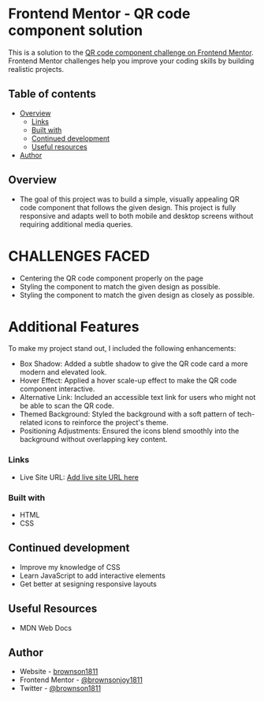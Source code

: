 # Frontend Mentor - QR code component solution

This is a solution to the [QR code component challenge on Frontend Mentor](https://www.frontendmentor.io/challenges/qr-code-component-iux_sIO_H). Frontend Mentor challenges help you improve your coding skills by building realistic projects. 

## Table of contents

- [Overview](#overview)
  - [Links](#links)
  - [Built with](#built-with)
  - [Continued development](#continued-development)
  - [Useful resources](#useful-resources)
- [Author](#author)



## Overview
- The goal of this project was to build a simple, visually appealing QR code component that follows the given design.
This project is fully responsive and adapts well to both mobile and desktop screens without requiring additional media queries.
# CHALLENGES FACED
* Centering the QR code component properly on the page
* Styling the component to match the given design as possible.
* Styling the component to match the given design as closely as possible.
# Additional Features
To make my project stand out, I included the following enhancements:

- Box Shadow: Added a subtle shadow to give the QR code card a more  modern and elevated look.
- Hover Effect: Applied a hover scale-up effect to make the QR code component interactive.
- Alternative Link: Included an accessible text link for users who might not be able to scan the QR code.
- Themed Background: Styled the background with a soft pattern of tech-related icons to reinforce the project's theme.
- Positioning Adjustments: Ensured the icons blend smoothly into the background without overlapping key content.


### Links
- Live Site URL: [Add live site URL here](https://brownsonjoy1811.github.io/QR_bar/)


### Built with
- HTML
- CSS

## Continued development
- Improve my knowledge of CSS
- Learn JavaScript to add interactive elements
- Get better at sesigning responsive layouts

## Useful Resources
- MDN Web Docs
## Author
- Website - [brownson1811](https://brownsonjoy1811.github.io/QR_bar/)
- Frontend Mentor - [@brownsonjoy1811](https://www.frontendmentor.io/profile/brownsonjoy1811)
- Twitter - [@brownson1811](https://x.com/brownson1811?s=09)
